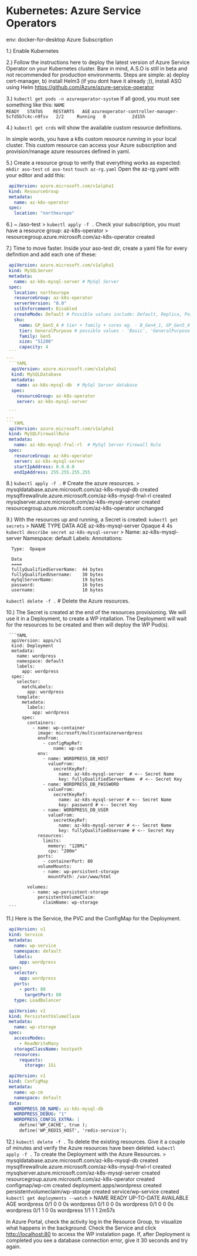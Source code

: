 # Kubernetes: Azure Service Operators

env:
docker-for-desktop
Azure Subscription

1.) Enable Kubernetes

2.) Follow the instructions here to deploy the latest version of Azure Service Operator on your Kubernetes cluster.
   Bare in mind, A.S.O is still in beta and not recommended for production environments.
   Steps are simple: a) deploy cert-manager, b) install Helm3 (if you dont have it already ;)), install ASO using Helm
   <https://github.com/Azure/azure-service-operator>

3.) `kubectl get pods -n azureoperator-system`
    If all good, you must see something like this:
    `NAME                                                READY   STATUS    RESTARTS   AGE`
    `azureoperator-controller-manager-5cfd5b7c4c-n9fsv   2/2     Running   0          2d15h`

4.) `kubectl get crds` will show the available custom resource definitions.

In simple words, you have a k8s custom resource running in your local cluster.
This custom resource can access your Azure subscription and provision/manage azure resources defined in yaml.

5.) Create a resource group to verify that everything works as expected:
   `mkdir aso-test`
   `cd aso-test`
   `touch az-rg.yaml`
   Open the az-rg.yaml with your editor and add this:

   ```YAML
    apiVersion: azure.microsoft.com/v1alpha1
    kind: ResourceGroup
    metadata:
      name: az-k8s-operator
    spec:
      location: "northeurope"
   ```

6.) ~ /aso-test > `kubectl apply -f .`   Check your subscription, you must have a resource group: az-k8s-operator
                  > resourcegroup.azure.microsoft.com/az-k8s-operator created

7.) Time to move faster. Inside your aso-test dir, create a yaml file for every definition and add each one of these:

   ```YAML
    apiVersion: azure.microsoft.com/v1alpha1
    kind: MySQLServer
    metadata:
      name: az-k8s-mysql-server # MySql Server
    spec:
      location: northeurope
      resourceGroup: az-k8s-operator
      serverVersion: "8.0"
      sslEnforcement: Disabled
      createMode: Default # Possible values include: Default, Replica, PointInTimeRestore (not implemented), GeoRestore (not implemented)
      sku:
        name: GP_Gen5_4 # tier + family + cores eg. - B_Gen4_1, GP_Gen5_4
        tier: GeneralPurpose # possible values - 'Basic', 'GeneralPurpose', 'MemoryOptimized'
        family: Gen5
        size: "51200"
        capacity: 4
    ```
---
    ```YAML
     apiVersion: azure.microsoft.com/v1alpha1
     kind: MySQLDatabase
     metadata:
       name: az-k8s-mysql-db  # MySql Server database
     spec:
       resourceGroup: az-k8s-operator
       server: az-k8s-mysql-server

    ```
---
   ```YAML
    apiVersion: azure.microsoft.com/v1alpha1
    kind: MySQLFirewallRule
    metadata:
      name: az-k8s-mysql-frwl-rl  # MySql Server Firewall Rule
    spec:
      resourceGroup: az-k8s-operator
      server: az-k8s-mysql-server
      startIpAddress: 0.0.0.0
      endIpAddress: 255.255.255.255
   ```

8.) `kubectl apply -f .` # Create the azure resources.
     > mysqldatabase.azure.microsoft.com/az-k8s-mysql-db created
       mysqlfirewallrule.azure.microsoft.com/az-k8s-mysql-frwl-rl created
       mysqlserver.azure.microsoft.com/az-k8s-mysql-server created
       resourcegroup.azure.microsoft.com/az-k8s-operator unchanged

9.) With the resources up and running, a Secret is created:
    `kubectl get secrets`
    > NAME                  TYPE                                  DATA   AGE
      az-k8s-mysql-server   Opaque                                4      4s
    `kubectl describe secret az-k8s-mysql-server`
    > Name:         az-k8s-mysql-server
      Namespace:    default
      Labels:       <none>
      Annotations:  <none>
      
      Type:  Opaque
      
      Data
      ====
      fullyQualifiedServerName:  44 bytes
      fullyQualifiedUsername:    30 bytes
      mySqlServerName:           19 bytes
      password:                  16 bytes
      username:                  10 bytes

   `kubectl delete -f .` # Delete the Azure resources.

10.) The Secret is created at the end of the resources provisioning. We will use it in a Deployment,
     to create a WP intallation. The Deployment will wait for the resources to be created and then will
     deploy the WP Pod(s).

     ```YAML
      apiVersion: apps/v1
      kind: Deployment
      metadata:
        name: wordpress
        namespace: default
        labels:
          app: wordpress
      spec:
        selector:
          matchLabels:
            app: wordpress
        template:
          metadata:
            labels:
              app: wordpress
          spec:
            containers:
              - name: wp-container
                image: microsoft/multicontainerwordpress
                envFrom:
                  - configMapRef:
                      name: wp-cm
                env:
                  - name: WORDPRESS_DB_HOST
                    valueFrom:
                      secretKeyRef:
                        name: az-k8s-mysql-server  # <-- Secret Name
                        key: fullyQualifiedServerName  # <-- Secret Key 
                  - name: WORDPRESS_DB_PASSWORD
                    valueFrom:
                      secretKeyRef:
                        name: az-k8s-mysql-server # <-- Secret Name
                        key: password # <-- Secret Key
                  - name: WORDPRESS_DB_USER
                    valueFrom:
                      secretKeyRef:
                        name: az-k8s-mysql-server # <-- Secret Name
                        key: fullyQualifiedUsername # <-- Secret Key
                resources:
                  limits:
                    memory: "128Mi"
                    cpu: "200m"
                ports:
                  - containerPort: 80
                volumeMounts:
                  - name: wp-persistent-storage
                    mountPath: /var/www/html
      
            volumes:
              - name: wp-persistent-storage
                persistentVolumeClaim:
                  claimName: wp-storage
     ```
11.) Here is the Service, the PVC and the ConfigMap for the Deployment.

   ```YAML
    apiVersion: v1
    kind: Service
    metadata:
      name: wp-service
      namespace: default
      labels:
        app: wordpress
    spec:
      selector:
        app: wordpress
      ports:
        - port: 80
          targetPort: 80
      type: LoadBalancer

   ```

   ```YAML
    apiVersion: v1
    kind: PersistentVolumeClaim
    metadata:
      name: wp-storage
    spec:
      accessModes:
        - ReadWriteMany
      storageClassName: hostpath
      resources:
        requests:
          storage: 1Gi

   ```

   ```YAML
    apiVersion: v1
    kind: ConfigMap
    metadata:
      name: wp-cm
      namespace: default
    data:
      WORDPRESS_DB_NAME: az-k8s-mysql-db
      WORDPRESS_DEBUG: "1"
      WORDPRESS_CONFIG_EXTRA: |
        define('WP_CACHE', true );
        define('WP_REDIS_HOST', 'redis-service');

   ```
12.) `kubectl delete -f .` To delete the existing resources. Give it a couple of minutes
        and verify the Azure resources have been deleted.
     `kubectl apply -f .` To create the Deployment with the Azure Resources.
      > mysqldatabase.azure.microsoft.com/az-k8s-mysql-db created
        mysqlfirewallrule.azure.microsoft.com/az-k8s-mysql-frwl-rl created
        mysqlserver.azure.microsoft.com/az-k8s-mysql-server created
        resourcegroup.azure.microsoft.com/az-k8s-operator created
        configmap/wp-cm created
        deployment.apps/wordpress created
        persistentvolumeclaim/wp-storage created
        service/wp-service created
      `kubectl get deployments --watch`
       > NAME        READY   UP-TO-DATE   AVAILABLE   AGE
         wordpress   0/1     0            0           0s
         wordpress   0/1     0            0           0s
         wordpress   0/1     0            0           0s
         wordpress   0/1     1            0           0s
         wordpress   1/1     1            1           2m57s

In Azure Portal, check the activity log in the Resource Group, to visualize what happens in the background.
Check the Service and click <http://localhost:80> to access the WP instalation page.
If, after Deployment is completed you see a database connection error, give it 30 seconds and try again.
